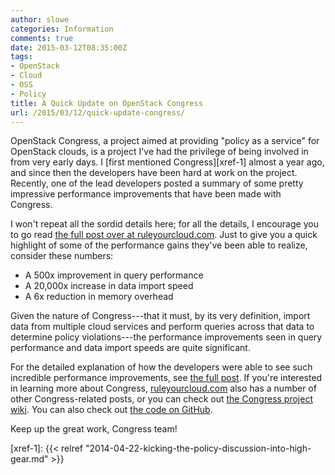 ```yaml
---
author: slowe
categories: Information
comments: true
date: 2015-03-12T08:35:00Z
tags:
- OpenStack
- Cloud
- OSS
- Policy
title: A Quick Update on OpenStack Congress
url: /2015/03/12/quick-update-congress/
---
```


OpenStack Congress, a project aimed at providing "policy as a service" for OpenStack clouds, is a project I've had the privilege of being involved in from very early days. I [first mentioned Congress][xref-1] almost a year ago, and since then the developers have been hard at work on the project. Recently, one of the lead developers posted a summary of some pretty impressive performance improvements that have been made with Congress.

I won't repeat all the sordid details here; for all the details, I encourage you to go read [the full post over at ruleyourcloud.com][link-1]. Just to give you a quick highlight of some of the performance gains they've been able to realize, consider these numbers:

* A 500x improvement in query performance
* A 20,000x increase in data import speed
* A 6x reduction in memory overhead

Given the nature of Congress---that it must, by its very definition, import data from multiple cloud services and perform queries across that data to determine policy violations---the performance improvements seen in query performance and data import speeds are quite significant.

For the detailed explanation of how the developers were able to see such incredible performance improvements, see [the full post][link-1]. If you're interested in learning more about Congress, [ruleyourcloud.com][link-4] also has a number of other Congress-related posts, or you can check out [the Congress project wiki][link-2]. You can also check out [the code on GitHub][link-3].

Keep up the great work, Congress team!


[link-1]: http://ruleyourcloud.com/2015/03/12/scaling-up-congress.html
[link-2]: https://wiki.openstack.org/wiki/Congress
[link-3]: https://github.com/stackforge/congress
[link-4]: http://ruleyourcloud.com/
[xref-1]: {{< relref "2014-04-22-kicking-the-policy-discussion-into-high-gear.md" >}}
